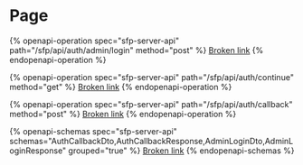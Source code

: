 # Page

{% openapi-operation spec="sfp-server-api" path="/sfp/api/auth/admin/login" method="post" %}
[Broken link](broken-reference)
{% endopenapi-operation %}

{% openapi-operation spec="sfp-server-api" path="/sfp/api/auth/continue" method="get" %}
[Broken link](broken-reference)
{% endopenapi-operation %}

{% openapi-operation spec="sfp-server-api" path="/sfp/api/auth/callback" method="post" %}
[Broken link](broken-reference)
{% endopenapi-operation %}

{% openapi-schemas spec="sfp-server-api" schemas="AuthCallbackDto,AuthCallbackResponse,AdminLoginDto,AdminLoginResponse" grouped="true" %}
[Broken link](broken-reference)
{% endopenapi-schemas %}
